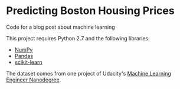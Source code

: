 # Predicting Boston Housing Prices

Code for a blog post about machine learning

This project requires Python 2.7 and the following libraries:

- [NumPy](http://www.numpy.org/)
- [Pandas](http://pandas.pydata.org/)
- [scikit-learn](http://scikit-learn.org/stable/)

The dataset comes from one project of Udacity's [Machine Learning Engineer Nanodegree](https://github.com/udacity/machine-learning/tree/master/projects/boston_housing).